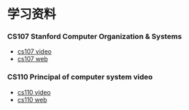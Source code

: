 # 学习资料

### CS107 Stanford Computer Organization & Systems
- [cs107 video](https://www.youtube.com/watch?v=xuRkyNqqecc&list=PLoCMsyE1cvdWivlV-39KKsBKUX-4DvraN)
- [cs107 web](https://web.stanford.edu/class/cs107/schedule.html)

### CS110 Principal of computer system video
- [cs110 video](https://www.youtube.com/watch?v=_LFGjZ0Sc6I&list=PLai-xIlqf4JmTNR9aPCwIAOySs1GOm8sQ)
- [cs110 web](http://web.stanford.edu/class/cs110/)

